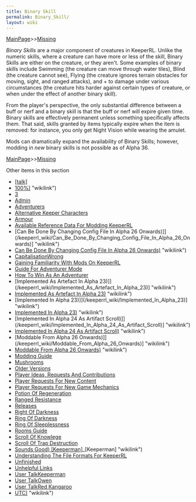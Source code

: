 ```yaml
---
title: Binary Skill
permalink: Binary_Skill/
layout: wiki
---
```


[MainPage](/keeperrl_wiki/ "wikilink")>>[Missing](/keeperrl_wiki/Missing "wikilink")

*Binary Skills* are a major component of creatures in KeeperRL.  Unlike the numeric skills, where a creature can have more or less of the skill, Binary Skills are either
on the creature, or they aren't.  Some examples of binary skills include Swimming (the creature can move through water tiles), Blind (the creature cannot see), Flying (the creature ignores terrain obstacles for moving, sight, and ranged attacks), and + to damage under various circumstances (the creature hits harder against certain types of creature, or when under the effect of another binary skill).

From the player's perspective, the only substantial difference between a buff or nerf and a binary skill is that the buff or nerf will expire given time.  Binary skills are effectively permanent unless something specifically affects them.  That said, skills granted by items typically expire when the item is removed: for instance, you only get Night Vision while wearing the amulet.


Mods can dramatically expand the availability of Binary Skills; however, modding in *new* binary skills is not possible as of Alpha 36.

[MainPage](/keeperrl_wiki/ "wikilink")>>[Missing](/keeperrl_wiki/Missing "wikilink")

Other items in this section
-    [[talk]](/keeperrl_wiki/[talk] "wikilink")
-    [100%)](/keeperrl_wiki/100%) "wikilink")
-    [3](/keeperrl_wiki/3 "wikilink")
-    [Admin](/keeperrl_wiki/Admin "wikilink")
-    [Adventurers ](/keeperrl_wiki/Adventurers_ "wikilink")
-    [Alternative Keeper Characters](/keeperrl_wiki/Alternative_Keeper_Characters "wikilink")
-    [Armour](/keeperrl_wiki/Armour "wikilink")
-    [Available Reference Data For Modding KeeperRL](/keeperrl_wiki/Available_Reference_Data_For_Modding_KeeperRL "wikilink")
-    [Can Be Done By Changing Config File In Alpha 26 Onwards)]](/keeperrl_wiki/Can_Be_Done_By_Changing_Config_File_In_Alpha_26_Onwards)] "wikilink")
-    [Can Be Done By Changing Config File In Alpha 26 Onwards)](/keeperrl_wiki/Can_Be_Done_By_Changing_Config_File_In_Alpha_26_Onwards) "wikilink")
-    [CapitalisationWrong](/keeperrl_wiki/CapitalisationWrong "wikilink")
-    [Gaining Familiarity With Mods On KeeperRL](/keeperrl_wiki/Gaining_Familiarity_With_Mods_On_KeeperRL "wikilink")
-    [Guide For Adventurer Mode](/keeperrl_wiki/Guide_For_Adventurer_Mode "wikilink")
-    [How To Win As An Adventurer](/keeperrl_wiki/How_To_Win_As_An_Adventurer "wikilink")
-    [Implemented As Artefact In Alpha 23)]](/keeperrl_wiki/Implemented_As_Artefact_In_Alpha_23)] "wikilink")
-    [Implemented As Artefact In Alpha 23)](/keeperrl_wiki/Implemented_As_Artefact_In_Alpha_23) "wikilink")
-    [Implemented In Alpha 23)]](/keeperrl_wiki/Implemented_In_Alpha_23)] "wikilink")
-    [Implemented In Alpha 23)](/keeperrl_wiki/Implemented_In_Alpha_23) "wikilink")
-    [Implemented In Alpha 24 As Artifact Scroll)]](/keeperrl_wiki/Implemented_In_Alpha_24_As_Artifact_Scroll)] "wikilink")
-    [Implemented In Alpha 24 As Artifact Scroll)](/keeperrl_wiki/Implemented_In_Alpha_24_As_Artifact_Scroll) "wikilink")
-    [Moddable From Alpha 26 Onwards)]](/keeperrl_wiki/Moddable_From_Alpha_26_Onwards)] "wikilink")
-    [Moddable From Alpha 26 Onwards)](/keeperrl_wiki/Moddable_From_Alpha_26_Onwards) "wikilink")
-    [Modding Guide](/keeperrl_wiki/Modding_Guide "wikilink")
-    [Mushrooms](/keeperrl_wiki/Mushrooms "wikilink")
-    [Older Versions](/keeperrl_wiki/Older_Versions "wikilink")
-    [Player Ideas, Requests And Contributions](/keeperrl_wiki/Player_Ideas,_Requests_And_Contributions "wikilink")
-    [Player Requests For New Content](/keeperrl_wiki/Player_Requests_For_New_Content "wikilink")
-    [Player Requests For New Game Mechanics](/keeperrl_wiki/Player_Requests_For_New_Game_Mechanics "wikilink")
-    [Potion Of Regeneration ](/keeperrl_wiki/Potion_Of_Regeneration_ "wikilink")
-    [Ranged Resistance](/keeperrl_wiki/Ranged_Resistance "wikilink")
-    [Releases](/keeperrl_wiki/Releases "wikilink")
-    [Right Of Darkness](/keeperrl_wiki/Right_Of_Darkness "wikilink")
-    [Ring Of Darkness ](/keeperrl_wiki/Ring_Of_Darkness_ "wikilink")
-    [Ring Of Sleeplessness ](/keeperrl_wiki/Ring_Of_Sleeplessness_ "wikilink")
-    [Rooms Guide](/keeperrl_wiki/Rooms_Guide "wikilink")
-    [Scroll Of Knowlege](/keeperrl_wiki/Scroll_Of_Knowlege "wikilink")
-    [Scroll Of Trap Destruction](/keeperrl_wiki/Scroll_Of_Trap_Destruction "wikilink")
-    [Sounds Good) [Keeperman]](/keeperrl_wiki/Sounds_Good)_[Keeperman] "wikilink")
-    [Understanding The File Formats For KeeperRL](/keeperrl_wiki/Understanding_The_File_Formats_For_KeeperRL "wikilink")
-    [Unfinished](/keeperrl_wiki/Unfinished "wikilink")
-    [Unhelpful Links](/keeperrl_wiki/Unhelpful_Links "wikilink")
-    [User TalkKeeperman](/keeperrl_wiki/User_TalkKeeperman "wikilink")
-    [User TalkOwen](/keeperrl_wiki/User_TalkOwen "wikilink")
-    [User TalkRed Kangaroo](/keeperrl_wiki/User_TalkRed_Kangaroo "wikilink")
-    [UTC)](/keeperrl_wiki/UTC) "wikilink")
